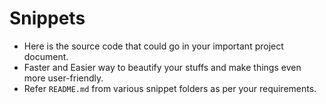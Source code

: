 # Snippets
- Here is the source code that could go in your important project document.
- Faster and Easier way to beautify your stuffs and make things even more user-friendly.
- Refer `README.md` from various snippet folders as per your requirements. 
